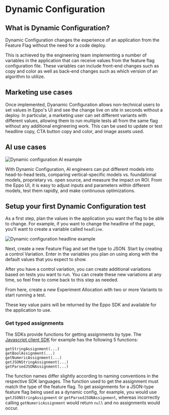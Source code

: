 # Dynamic Configuration

## What is Dynamic Configuration?

Dynamic Configuration changes the experience of an application from the Feature Flag without the need for a code deploy.

This is achieved by the engineering team implementing a number of variables in the application that can receive values from the feature flag configuration file. These variables can include front-end changes such as copy and color as well as back-end changes such as which version of an algorithm to utilize.

## Marketing use cases

Once implemented, Dyanamic Configuration allows non-technical users to set values in Eppo's UI and see the change live on site in seconds without a deploy. In particular, a marketing user can set different variants with different values, allowing them to run multiple tests all from the same flag without any additional engineering work. This can be used to update or test headline copy, CTA button copy and color, and image assets used.

## AI use cases

![Dynamic configuration AI example](/img/feature-flagging/dynamic-config-ai.png)

With Dynamic Configuration, AI engineers can put different models into head-to-head tests, comparing vertical-specific models vs. foundational models, proprietary vs. open source, and measure the impact on ROI. From the Eppo UI, it is easy to adjust inputs and parameters within different models, test them rapidly, and make continuous optimizations.

## Setup your first Dynamic Configuration test
 
As a first step, plan the values in the application you want the flag to be able to change. For example, if you want to change the headline of the page, you'll want to create a variable called `headline`.

![Dynamic configuration headline example](/img/feature-flagging/dynamic-config-headline-example.png)

Next, create a new Feature Flag and set the type to JSON. Start by creating a control Variation. Enter in the variables you plan on using along with the default values that you expect to show.

After you have a control variation, you can create additional variations based on tests you want to run. You can create these new variations at any time, so feel free to come back to this step as needed.

From here, create a new Experiment Allocation with two or more Variants to start running a test.

These key value pairs will be returned by the Eppo SDK and available for the application to use.

### Get typed assignments

The SDKs provide functions for getting assignments by type. The [Javascript client SDK](/sdks/client-sdks/javascript) for example has the following 5 functions:

```
getStringAssignment(...)
getBoolAssignment(...)
getNumericAssignment(...)
getJSONStringAssignment(...)
getParsedJSONAssignment(...)
```

The function names differ slightly according to naming conventions in the respective SDK languages. The function used to get the assignment must match the type of the feature flag. To get assignments for a JSON-type feature flag being used as a dynamic config, for example, you would use `getJSONStringAssignment` or `getParsedJSONAssignment`, whereas incorrectly calling `getNumericAssignment` would return `null` and no assignments would occur.
